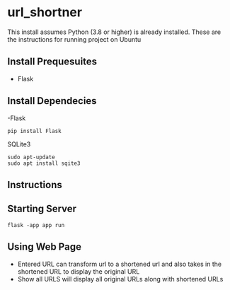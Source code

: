 # url_shortner 

This install assumes Python (3.8 or higher) is already installed. These are the instructions for running project on Ubuntu

## Install Prequesuites 
- Flask

##  Install Dependecies 

-Flask
```
pip install Flask
```

SQLite3
```
sudo apt-update
sudo apt install sqite3
```

## Instructions

## Starting Server
```
flask -app app run
```

## Using Web Page
- Entered URL can transform url to a shortened url and also takes in the shortened URL to display the original URL
- Show all URLS will display all original URLs along with shortened URLs
